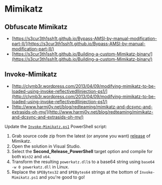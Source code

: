 # Mimikatz




## Obfuscate Mimikatz

* [https://s3cur3th1ssh1t.github.io/Bypass-AMSI-by-manual-modification-part-II/](https://s3cur3th1ssh1t.github.io/Bypass-AMSI-by-manual-modification-part-II/)
* [https://s3cur3th1ssh1t.github.io/Building-a-custom-Mimikatz-binary/](https://s3cur3th1ssh1t.github.io/Building-a-custom-Mimikatz-binary/)




## Invoke-Mimikatz

* [http://clymb3r.wordpress.com/2013/04/09/modifying-mimikatz-to-be-loaded-using-invoke-reflectivedllinjection-ps1/](http://clymb3r.wordpress.com/2013/04/09/modifying-mimikatz-to-be-loaded-using-invoke-reflectivedllinjection-ps1/)
* [http://www.harmj0y.net/blog/redteaming/mimikatz-and-dcsync-and-extrasids-oh-my/](http://www.harmj0y.net/blog/redteaming/mimikatz-and-dcsync-and-extrasids-oh-my/)

Update the [`Invoke-Mimikatz.ps1`](https://github.com/BC-SECURITY/Empire/blob/master/data/module_source/credentials/Invoke-Mimikatz.ps1) PowerShell script:

1. Grab source code zip from the latest (or anyone you want) [release](https://github.com/gentilkiwi/mimikatz/releases) of Mimikatz.
2. Open the solution in Visual Studio.
3. Select the **Second_Release_PowerShell** target option and compile for both `Win32` and `x64`.
4. Transform the resulting `powerkatz.dll`s to a base64 string using `base64 -w 0 powerkatz.dll` in Linux.
5. Replace the `$PEBytes32` and `$PEBytes64` strings at the bottom of `Invoke-Mimikatz.ps1` and you're good to go!
